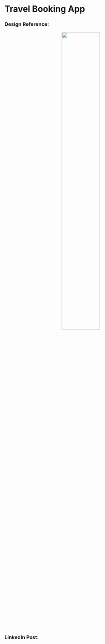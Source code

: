 # Travel Booking App

### Design Reference:
<p align="center" width="50%">
    <img width="50%" src="https://github.com/ShahzainAhmed/TravelBookingApp/assets/59369881/c19f32f1-a498-479f-b7da-1aab69dfd9f1">
</p>

### LinkedIn Post:
